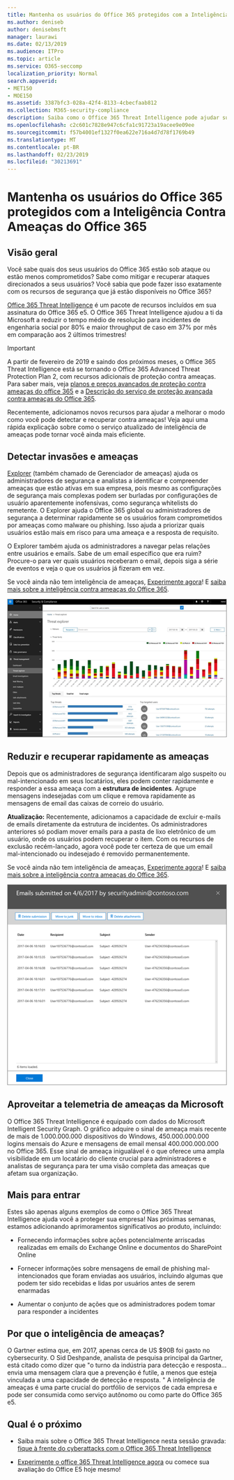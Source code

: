 ```yaml
---
title: Mantenha os usuários do Office 365 protegidos com a Inteligência Contra Ameaças do Office 365
ms.author: deniseb
author: denisebmsft
manager: laurawi
ms.date: 02/13/2019
ms.audience: ITPro
ms.topic: article
ms.service: O365-seccomp
localization_priority: Normal
search.appverid:
- MET150
- MOE150
ms.assetid: 3387bfc3-028a-42f4-8133-4cbecfaab812
ms.collection: M365-security-compliance
description: Saiba como o Office 365 Threat Intelligence pode ajudar sua organização a detectar invasões e ameaças, além de reduzir e recuperar rapidamente as ameaças.
ms.openlocfilehash: c2c601c7828e947c6cfa1c91723a19acee9e09ee
ms.sourcegitcommit: f57b4001ef1327f0ea622e716a4d7d78f1769b49
ms.translationtype: MT
ms.contentlocale: pt-BR
ms.lasthandoff: 02/23/2019
ms.locfileid: "30213691"
---
```

# <a name="keep-your-office-365-users-safe-with-office-365-threat-intelligence"></a>Mantenha os usuários do Office 365 protegidos com a Inteligência Contra Ameaças do Office 365

## <a name="overview"></a>Visão geral

Você sabe quais dos seus usuários do Office 365 estão sob ataque ou estão menos comprometidos? Sabe como mitigar e recuperar ataques direcionados a seus usuários? Você sabia que pode fazer isso exatamente com os recursos de segurança que já estão disponíveis no Office 365? 
  
[Office 365 Threat Intelligence](office-365-ti.md) é um pacote de recursos incluídos em sua assinatura do Office 365 e5. O Office 365 Threat Intelligence ajudou a ti da Microsoft a reduzir o tempo médio de resolução para incidentes de engenharia social por 80% e maior throughput de caso em 37% por mês em comparação aos 2 últimos trimestres! 

> [!IMPORTANT]
> A partir de fevereiro de 2019 e saindo dos próximos meses, o Office 365 Threat Intelligence está se tornando o Office 365 Advanced Threat Protection Plan 2, com recursos adicionais de proteção contra ameaças. Para saber mais, veja [planos e preços avançados de proteção contra ameaças do office 365](https://products.office.com/exchange/advance-threat-protection) e a [Descrição do serviço de proteção avançada contra ameaças do Office 365](https://docs.microsoft.com/office365/servicedescriptions/office-365-advanced-threat-protection-service-description).
  
Recentemente, adicionamos novos recursos para ajudar a melhorar o modo como você pode detectar e recuperar contra ameaças! Veja aqui uma rápida explicação sobre como o serviço atualizado de inteligência de ameaças pode tornar você ainda mais eficiente.
  
## <a name="detect-intrusions-and-threats"></a>Detectar invasões e ameaças

[Explorer](use-explorer-in-security-and-compliance.md) (também chamado de Gerenciador de ameaças) ajuda os administradores de segurança e analistas a identificar e compreender ameaças que estão ativas em sua empresa, pois mesmo as configurações de segurança mais complexas podem ser burladas por configurações de usuário aparentemente inofensivas, como segurança whitelists do remetente. O Explorer ajuda o Office 365 global ou administradores de segurança a determinar rapidamente se os usuários foram comprometidos por ameaças como malware ou phishing. Isso ajuda a priorizar quais usuários estão mais em risco para uma ameaça e a resposta de requisito. 
  
O Explorer também ajuda os administradores a navegar pelas relações entre usuários e emails. Sabe de um email específico que era ruim? Procure-o para ver quais usuários receberam o email, depois siga a série de eventos e veja o que os usuários já fizeram em vez.

Se você ainda não tem inteligência de ameaças, [Experimente agora](https://aka.ms/tryo365threatintel3)! E [saiba mais sobre a inteligência contra ameaças do Office 365](https://aka.ms/readmoreabouto365threatintel).
  
![Captura de tela do explorador de ameaças no Office 365, codificado em cores pela família de malware](media/591338dd-252a-437d-b5f2-87aa42e74b0c.png)
  
## <a name="quickly-mitigate-and-recover-from-threats"></a>Reduzir e recuperar rapidamente as ameaças

Depois que os administradores de segurança identificaram algo suspeito ou mal-intencionado em seus locatários, eles podem conter rapidamente e responder a essa ameaça com a **estrutura de incidentes**. Agrupe mensagens indesejadas com um clique e remova rapidamente as mensagens de email das caixas de correio do usuário. 
  
 **Atualização:** Recentemente, adicionamos a capacidade de excluir e-mails de emails diretamente da estrutura de incidentes. Os administradores anteriores só podiam mover emails para a pasta de lixo eletrônico de um usuário, onde os usuários podem recuperar o item. Com os recursos de exclusão recém-lançado, agora você pode ter certeza de que um email mal-intencionado ou indesejado é removido permanentemente. 
  
Se você ainda não tem inteligência de ameaças, [Experimente agora](https://aka.ms/tryo365threatintel3)! E [saiba mais sobre a inteligência contra ameaças do Office 365](https://aka.ms/readmoreabouto365threatintel).
  
![Captura de tela da lista de emails de correção de incidentes](media/9d8452d3-d8d2-4b26-81f9-76396e08dd17.png)
  
## <a name="leverage-the-threat-telemetry-of-microsoft"></a>Aproveitar a telemetria de ameaças da Microsoft

O Office 365 Threat Intelligence é equipado com dados do Microsoft Intelligent Security Graph. O gráfico adquire o sinal de ameaça mais recente de mais de 1.000.000.000 dispositivos do Windows, 450.000.000.000 logins mensais do Azure e mensagens de email mensal 400.000.000.000 no Office 365. Esse sinal de ameaça inigualável é o que oferece uma ampla visibilidade em um locatário do cliente crucial para administradores e analistas de segurança para ter uma visão completa das ameaças que afetam sua organização. 
  
## <a name="more-to-come"></a>Mais para entrar

Estes são apenas alguns exemplos de como o Office 365 Threat Intelligence ajuda você a proteger sua empresa! Nas próximas semanas, estamos adicionando aprimoramentos significativos ao produto, incluindo:
  
- Fornecendo informações sobre ações potencialmente arriscadas realizadas em emails do Exchange Online e documentos do SharePoint Online
    
- Fornecer informações sobre mensagens de email de phishing mal-intencionados que foram enviadas aos usuários, incluindo algumas que podem ter sido recebidas e lidas por usuários antes de serem enarmadas
    
- Aumentar o conjunto de ações que os administradores podem tomar para responder a incidentes
    
## <a name="why-threat-intelligence"></a>Por que o inteligência de ameaças?

O Gartner estima que, em 2017, apenas cerca de US $90B foi gasto no cybersecurity. O Sid Deshpande, analista de pesquisa principal da Gartner, está citado como dizer que "o turno da indústria para detecção e resposta... envia uma mensagem clara que a prevenção é futile, a menos que esteja vinculada a uma capacidade de detecção e resposta. " A inteligência de ameaças é uma parte crucial do portfólio de serviços de cada empresa e pode ser consumida como serviço autônomo ou como parte do Office 365 e5.
  
## <a name="whats-next"></a>Qual é o próximo

- Saiba mais sobre o Office 365 Threat Intelligence nesta sessão gravada: [fique à frente do cyberattacks com o Office 365 Threat Intelligence](https://myignite.microsoft.com/videos/53723)
    
- [Experimente o office 365 Threat Intelligence agora](https://aka.ms/tryo365threatintel3) ou comece sua avaliação do Office E5 hoje mesmo! 
    

